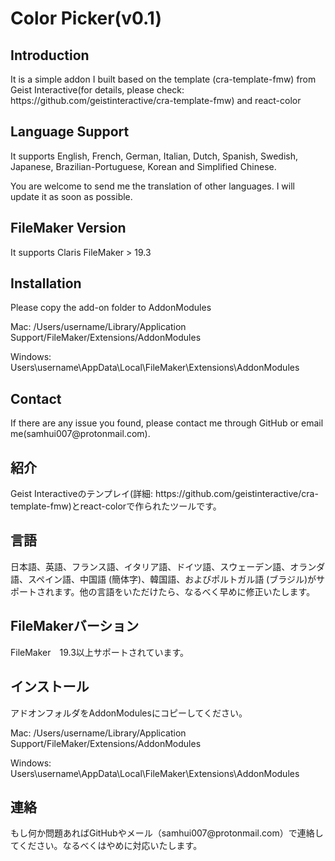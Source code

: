 <h1>Color Picker(v0.1)</h1>

<h2>Introduction</h2>
It is a simple addon I built based on the template (cra-template-fmw) from Geist Interactive(for details, please check: https://github.com/geistinteractive/cra-template-fmw) and react-color

<h2>Language Support</h2>
It supports English, French, German, Italian, Dutch, Spanish, Swedish, Japanese, Brazilian-Portuguese, Korean and Simplified Chinese.

You are welcome to send me the translation of other languages. I will update it as soon as possible.

<h2>FileMaker Version</h2>
It supports Claris FileMaker > 19.3

<h2>Installation</h2>
Please copy the add-on folder to AddonModules

Mac: /Users/username/Library/Application Support/FileMaker/Extensions/AddonModules

Windows: Users\username\AppData\Local\FileMaker\Extensions\AddonModules

<h2>Contact</h2>
If there are any issue you found, please contact me through GitHub or email me(samhui007@protonmail.com).

<h2>紹介</h2>
Geist Interactiveのテンプレイ(詳細: https://github.com/geistinteractive/cra-template-fmw)とreact-colorで作られたツールです。

<h2>言語</h2>
日本語、英語、フランス語、イタリア語、ドイツ語、スウェーデン語、オランダ語、スペイン語、中国語 (簡体字)、韓国語、およびポルトガル語 (ブラジル)がサポートされます。他の言語をいただけたら、なるべく早めに修正いたします。

<h2>FileMakerバーション</h2>
FileMaker　19.3以上サポートされています。

<h2>インストール</h2>
アドオンフォルダをAddonModulesにコピーしてください。

Mac: /Users/username/Library/Application Support/FileMaker/Extensions/AddonModules

Windows: Users\username\AppData\Local\FileMaker\Extensions\AddonModules

<h2>連絡</h2>
もし何か問題あればGitHubやメール（samhui007@protonmail.com）で連絡してください。なるべくはやめに対応いたします。

